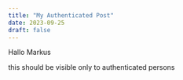 ```yaml
---
title: "My Authenticated Post"
date: 2023-09-25
draft: false
---
```


Hallo Markus

this should be visible only to authenticated persons

